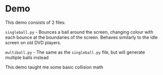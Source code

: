 # Demo
This demo consists of 2 files:

`singleball.py` - Bounces a ball around the screen, changing colour with each bounce at the boundaries of the screen. Behaves similarly to the idle screen on old DVD players.

`multiball.py` - The same as the `singleball.py` file, but will generate multiple balls instead

This demo taught me some basic collision math